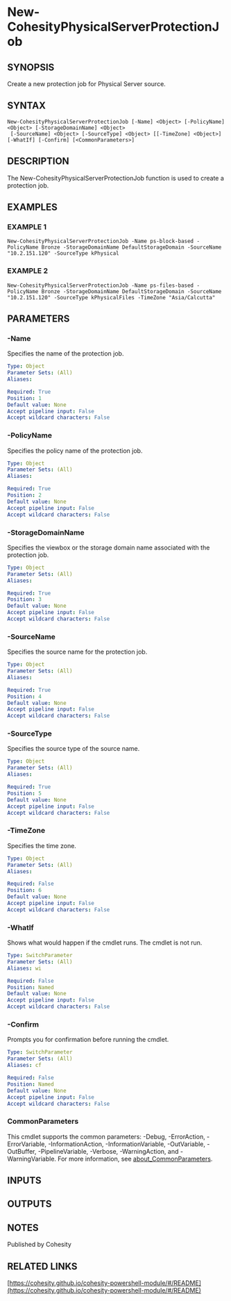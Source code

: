 # New-CohesityPhysicalServerProtectionJob

## SYNOPSIS
Create a new protection job for Physical Server source.

## SYNTAX

```
New-CohesityPhysicalServerProtectionJob [-Name] <Object> [-PolicyName] <Object> [-StorageDomainName] <Object>
 [-SourceName] <Object> [-SourceType] <Object> [[-TimeZone] <Object>] [-WhatIf] [-Confirm] [<CommonParameters>]
```

## DESCRIPTION
The New-CohesityPhysicalServerProtectionJob function is used to create a protection job.

## EXAMPLES

### EXAMPLE 1
```
New-CohesityPhysicalServerProtectionJob -Name ps-block-based -PolicyName Bronze -StorageDomainName DefaultStorageDomain -SourceName "10.2.151.120" -SourceType kPhysical
```

### EXAMPLE 2
```
New-CohesityPhysicalServerProtectionJob -Name ps-files-based -PolicyName Bronze -StorageDomainName DefaultStorageDomain -SourceName "10.2.151.120" -SourceType kPhysicalFiles -TimeZone "Asia/Calcutta"
```

## PARAMETERS

### -Name
Specifies the name of the protection job.

```yaml
Type: Object
Parameter Sets: (All)
Aliases:

Required: True
Position: 1
Default value: None
Accept pipeline input: False
Accept wildcard characters: False
```

### -PolicyName
Specifies the policy name of the protection job.

```yaml
Type: Object
Parameter Sets: (All)
Aliases:

Required: True
Position: 2
Default value: None
Accept pipeline input: False
Accept wildcard characters: False
```

### -StorageDomainName
Specifies the viewbox or the storage domain name associated with the protection job.

```yaml
Type: Object
Parameter Sets: (All)
Aliases:

Required: True
Position: 3
Default value: None
Accept pipeline input: False
Accept wildcard characters: False
```

### -SourceName
Specifies the source name for the protection job.

```yaml
Type: Object
Parameter Sets: (All)
Aliases:

Required: True
Position: 4
Default value: None
Accept pipeline input: False
Accept wildcard characters: False
```

### -SourceType
Specifies the source type of the source name.

```yaml
Type: Object
Parameter Sets: (All)
Aliases:

Required: True
Position: 5
Default value: None
Accept pipeline input: False
Accept wildcard characters: False
```

### -TimeZone
Specifies the time zone.

```yaml
Type: Object
Parameter Sets: (All)
Aliases:

Required: False
Position: 6
Default value: None
Accept pipeline input: False
Accept wildcard characters: False
```

### -WhatIf
Shows what would happen if the cmdlet runs.
The cmdlet is not run.

```yaml
Type: SwitchParameter
Parameter Sets: (All)
Aliases: wi

Required: False
Position: Named
Default value: None
Accept pipeline input: False
Accept wildcard characters: False
```

### -Confirm
Prompts you for confirmation before running the cmdlet.

```yaml
Type: SwitchParameter
Parameter Sets: (All)
Aliases: cf

Required: False
Position: Named
Default value: None
Accept pipeline input: False
Accept wildcard characters: False
```

### CommonParameters
This cmdlet supports the common parameters: -Debug, -ErrorAction, -ErrorVariable, -InformationAction, -InformationVariable, -OutVariable, -OutBuffer, -PipelineVariable, -Verbose, -WarningAction, and -WarningVariable. For more information, see [about_CommonParameters](http://go.microsoft.com/fwlink/?LinkID=113216).

## INPUTS

## OUTPUTS

## NOTES
Published by Cohesity

## RELATED LINKS

[https://cohesity.github.io/cohesity-powershell-module/#/README](https://cohesity.github.io/cohesity-powershell-module/#/README)

